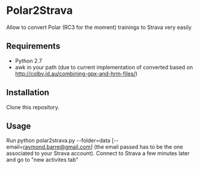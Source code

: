 Polar2Strava
============

Allow to convert Polar (RC3 for the moment) trainings to Strava very easily

Requirements
------------

* Python 2.7
* awk in your path (due to current implementation of converted based on http://colby.id.au/combining-gpx-and-hrm-files/) 

Installation
------------

Clone this repository.

Usage
-----

Run python polar2strava.py --folder=data [--email=raymond.barre@gmail.com]
(the email passed has to be the one associated to your Strava account).
Connect to Strava a few minutes later and go to "new activites tab"
